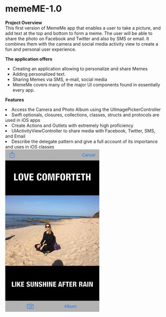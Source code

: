 # memeME-1.0
**Project Overview** <br />
This first version of MemeMe app that enables a user to take a picture, and add text at the top and bottom to form a meme. The user will be able to share the photo on Facebook and Twitter and also by SMS or email. It combines them with the camera and social media activity view to create a fun and personal user experience.

**The application offers** <br />
<ul>
  <li>Creating an application allowing to personalize and share Memes</li>
  <li>Adding personalized text.</li>
  <li>Sharing Memes via SMS, e-mail, social media</li>
 <!-- <li>View saved Memes as a list.</li>
  <li>Delete saved Memes in your list.</li> -->
  <li>MemeMe covers many of the major UI components found in essentially every app.</li>
</ul>

**Features** <br />
  <li>Access the Camera and Photo Album using the UIImagePickerController</li>
  <li>Swift optionals, closures, collections, classes, structs and protocols are used in iOS apps</li>
  <li>Create Actions and Outlets with extremely high proficiency</li>
  <li>UIActivityViewController to share media with Facebook, Twitter, SMS, and Email</li>
  <li>Describe the delegate pattern and give a full account of its importance and uses in iOS classes</li>
</ul>



<img src="MemeMe%201.0/images/memeME_1.jpeg" width="300">
